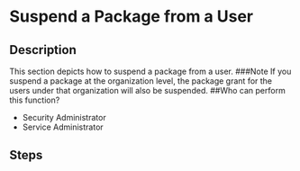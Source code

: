 # Suspend a Package from a User
## Description
This section depicts how to suspend a package from a user.
###Note
If you suspend a package at the organization level, the package grant for the users under that organization will also be suspended.
##Who can perform this function?
* Security Administrator
* Service Administrator

## Steps
